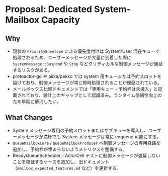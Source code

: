 # Proposal: Dedicated System-Mailbox Capacity

## Why
- 現状の `PriorityEnvelope` による優先度付けは System/User 混在キューで処理されるため、ユーザーメッセージが大量に到着した際に `SystemMessage::Suspend` や `Stop` などクリティカルな制御メッセージが遅延するリスクがある。
- protoactor-go や akka/pekko では system 用キューまたは予約スロットを設けており、制御メッセージが常に即時処理されることが保証されている。
- メールボックス比較ドキュメントでは「専用キュー・予約枠は未導入」と記載されており、設計上のギャップとして認識済み。ランタイム信頼性向上のため早期に解消したい。

## What Changes
- System メッセージ専用の予約スロットまたはサブキューを導入し、ユーザーメッセージが満杯でも System メッセージは常に enqueue 可能にする。
- `QueueMailboxCore` / `QueueMailboxProducer` へ制御メッセージの専用経路を追加し、予約枠が埋まらないようメトリクスを整備する。
- ReadyQueueScheduler／ActorCell テストに制御メッセージが遅延しないことを検証するケースを追加し、旧ドキュメント（`mailbox_expected_features.md` など）を更新する。
